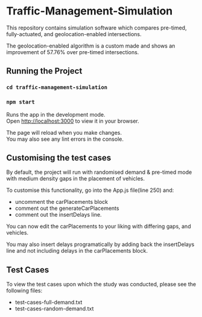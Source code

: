 # Traffic-Management-Simulation

This repository contains simulation software which compares pre-timed, fully-actuated, and geolocation-enabled intersections.

The geolocation-enabled algorithm is a custom made and shows an improvement of 57.76% over pre-timed intersections.

## Running the Project

### `cd traffic-management-simulation`

### `npm start`

Runs the app in the development mode.\
Open [http://localhost:3000](http://localhost:3000) to view it in your browser.

The page will reload when you make changes.\
You may also see any lint errors in the console.

## Customising the test cases

By default, the project will run with randomised demand & pre-timed mode with medium density gaps in the placement of vehicles.

To customise this functionality, go into the App.js file(line 250) and:

- uncomment the carPlacements block
- comment out the generateCarPlacements
- comment out the insertDelays line.

You can now edit the carPlacements to your liking with differing gaps, and vehicles.

You may also insert delays programatically by adding back the insertDelays line and not including delays in the carPlacements block.

## Test Cases

To view the test cases upon which the study was conducted, please see the following files:

- test-cases-full-demand.txt
- test-cases-random-demand.txt
